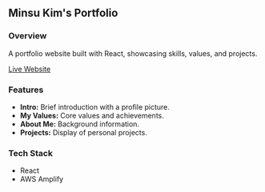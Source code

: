 ## Minsu Kim's Portfolio

### Overview
A portfolio website built with React, showcasing skills, values, and projects.

[Live Website](https://main.d27iti8adrqv7z.amplifyapp.com)

### Features

- **Intro:** Brief introduction with a profile picture.
- **My Values:** Core values and achievements.
- **About Me:** Background information.
- **Projects:** Display of personal projects.

### Tech Stack
- React
- AWS Amplify
